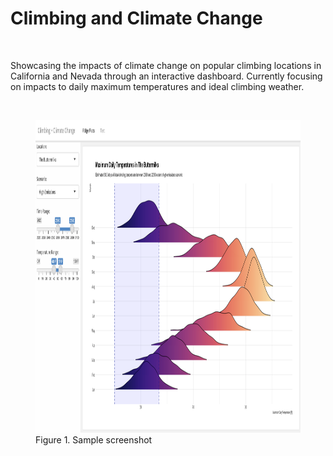 # Climbing and Climate Change

<br/>

Showcasing the impacts of climate change on popular climbing locations in California and Nevada through an interactive dashboard. Currently focusing on impacts to daily maximum temperatures and ideal climbing weather. 

<br/>

 <figure>
   <img src="images/ridge_plot.png" 
        width="1000" height="500"
    <figcaption>Figure 1. Sample screenshot</figcaption>
</figure>
